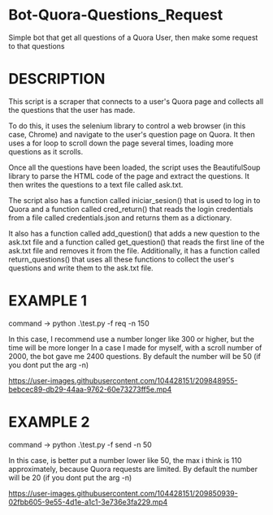 # Bot-Quora-Questions_Request
Simple bot that get all questions of a Quora User, then make some request to that questions


# DESCRIPTION

This script is a scraper that connects to a user's Quora page and collects all the questions that the user has made.

To do this, it uses the selenium library to control a web browser (in this case, Chrome) and navigate to the user's question page on Quora. It then uses a for loop to scroll down the page several times, loading more questions as it scrolls.

Once all the questions have been loaded, the script uses the BeautifulSoup library to parse the HTML code of the page and extract the questions. It then writes the questions to a text file called ask.txt.

The script also has a function called iniciar_sesion() that is used to log in to Quora and a function called cred_return() that reads the login credentials from a file called credentials.json and returns them as a dictionary.

It also has a function called add_question() that adds a new question to the ask.txt file and a function called get_question() that reads the first line of the ask.txt file and removes it from the file. Additionally, it has a function called return_questions() that uses all these functions to collect the user's questions and write them to the ask.txt file.

# EXAMPLE 1

command -> python .\test.py -f req -n 150 

In this case, I recommend use a number longer like 300 or higher, but the time will be more longer
In a case I made for myself, with a scroll number of 2000, the bot gave me 2400 questions.
By default the number will be 50 (if you dont put the arg -n)

https://user-images.githubusercontent.com/104428151/209848955-bebcec89-db29-44aa-9762-60e73273ff5e.mp4

# EXAMPLE 2

command -> python .\test.py -f send -n 50

In this case, is better put a number lower like 50, the max i think is 110 approximately, because Quora requests are limited.
By default the number will be 20 (if you dont put the arg -n)

https://user-images.githubusercontent.com/104428151/209850939-02fbb605-9e55-4d1e-a1c1-3e736e3fa229.mp4

